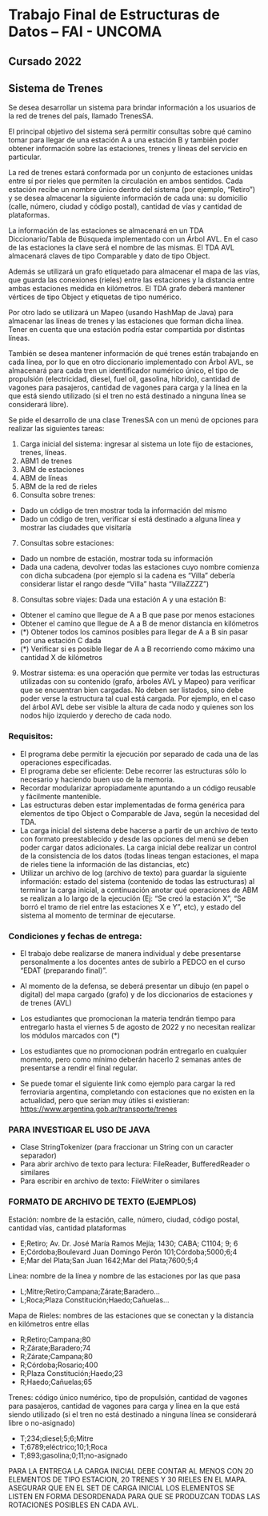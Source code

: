 # Trabajo Final de Estructuras de Datos – FAI - UNCOMA
## Cursado 2022
## Sistema de Trenes

Se desea desarrollar un sistema para brindar información a los usuarios de la red de trenes del país, llamado TrenesSA. 

El principal objetivo del sistema será permitir consultas sobre qué camino tomar para llegar de una estación A a una estación B y también poder obtener información sobre las estaciones, trenes y líneas del servicio en particular. 

La red de trenes estará conformada por un conjunto de estaciones unidas entre sí por rieles que permiten la circulación en ambos sentidos. Cada estación recibe un nombre único dentro del sistema (por ejemplo, “Retiro”) y se desea almacenar la siguiente información de cada una: su domicilio (calle, número, ciudad y código postal), cantidad de vías y cantidad de plataformas. 

La información de las estaciones se almacenará en un TDA Diccionario/Tabla de Búsqueda implementado con un Árbol AVL. En el caso de las estaciones la clave será el nombre de las mismas. El TDA AVL almacenará claves de tipo Comparable y dato de tipo Object. 

Además se utilizará un grafo etiquetado para almacenar el mapa de las vías, que guarda las conexiones (rieles) entre las estaciones y la distancia entre ambas estaciones medida en kilómetros. El TDA grafo deberá mantener vértices de tipo Object y etiquetas de tipo numérico.

Por otro lado se utilizará un Mapeo (usando HashMap de Java) para almacenar las líneas de
trenes y las estaciones que forman dicha línea. Tener en cuenta que una estación podría estar
compartida por distintas líneas.

También se desea mantener información de qué trenes están trabajando en cada línea, por lo
que en otro diccionario implementado con Árbol AVL, se almacenará para cada tren un
identificador numérico único, el tipo de propulsión (electricidad, diesel, fuel oil, gasolina,
híbrido), cantidad de vagones para pasajeros, cantidad de vagones para carga y la línea en la
que está siendo utilizado (si el tren no está destinado a ninguna línea se considerará libre).


Se pide el desarrollo de una clase TrenesSA con un menú de opciones para realizar las
siguientes tareas:

1. Carga inicial del sistema: ingresar al sistema un lote fijo de estaciones, trenes, líneas.
2. ABM1 de trenes
3. ABM de estaciones
4. ABM de líneas
5. ABM de la red de rieles
6. Consulta sobre trenes:
- Dado un código de tren mostrar toda la información del mismo
- Dado un código de tren, verificar si está destinado a alguna línea y mostrar las ciudades que visitaría
7. Consultas sobre estaciones:
- Dado un nombre de estación, mostrar toda su información
- Dada una cadena, devolver todas las estaciones cuyo nombre comienza con dicha subcadena (por ejemplo si la cadena es “Villa” debería considerar listar el rango desde “Villa” hasta “VillaZZZZ”)
8. Consultas sobre viajes: Dada una estación A y una estación B:
- Obtener el camino que llegue de A a B que pase por menos estaciones
- Obtener el camino que llegue de A a B de menor distancia en kilómetros
- (*) Obtener todos los caminos posibles para llegar de A a B sin pasar por una estación C dada
- (*) Verificar si es posible llegar de A a B recorriendo como máximo una cantidad X de kilómetros
9. Mostrar sistema: es una operación que permite ver todas las estructuras utilizadas con su contenido (grafo, árboles AVL y Mapeo) para verificar que se encuentran bien cargadas. No deben ser listados, sino debe poder verse la estructura tal cual está cargada. Por ejemplo, en el caso del árbol AVL debe ser visible la altura de cada nodo y quienes son los nodos hijo izquierdo y derecho de cada nodo.

### Requisitos:
- El programa debe permitir la ejecución por separado de cada una de las operaciones especificadas.
- El programa debe ser eficiente: Debe recorrer las estructuras sólo lo necesario y haciendo buen uso de la memoria.
- Recordar modularizar apropiadamente apuntando a un código reusable y fácilmente mantenible.
- Las estructuras deben estar implementadas de forma genérica para elementos de tipo Object o Comparable de Java, según la necesidad del TDA.
- La carga inicial del sistema debe hacerse a partir de un archivo de texto con formato preestablecido y desde las opciones del menú se deben poder cargar datos adicionales. La carga inicial debe realizar un control de la consistencia de los datos (todas líneas tengan estaciones, el mapa de rieles tiene la información de las distancias, etc)
- Utilizar un archivo de log (archivo de texto) para guardar la siguiente información: estado del sistema (contenido de todas las estructuras) al terminar la carga inicial, a continuación anotar qué operaciones de ABM se realizan a lo largo de la ejecución (Ej: “Se creó la estación X”, “Se borró el tramo de riel entre las estaciones X e Y”, etc), y estado del sistema al momento de terminar de ejecutarse.

### Condiciones y fechas de entrega:
- El trabajo debe realizarse de manera individual y debe presentarse personalmente a los docentes antes de subirlo a PEDCO en el curso “EDAT (preparando final)”.
- Al momento de la defensa, se deberá presentar un dibujo (en papel o digital) del mapa cargado (grafo) y de los diccionarios de estaciones y de trenes (AVL)
- Los estudiantes que promocionan la materia tendrán tiempo para entregarlo hasta el viernes 5 de agosto de 2022 y no necesitan realizar los módulos marcados con (*)
- Los estudiantes que no promocionan podrán entregarlo en cualquier momento, pero como mínimo deberán hacerlo 2 semanas antes de presentarse a rendir el final regular.

- Se puede tomar el siguiente link como ejemplo para cargar la red ferroviaria argentina, completando con estaciones que no existen en la actualidad, pero que serían muy útiles si existieran: https://www.argentina.gob.ar/transporte/trenes

### PARA INVESTIGAR EL USO DE JAVA
- Clase StringTokenizer (para fraccionar un String con un caracter separador)
- Para abrir archivo de texto para lectura: FileReader, BufferedReader o similares
- Para escribir en archivo de texto: FileWriter o similares

### FORMATO DE ARCHIVO DE TEXTO (EJEMPLOS)

Estación: nombre de la estación, calle, número, ciudad, código postal, cantidad vías, cantidad plataformas
- E;Retiro; Av. Dr. José María Ramos Mejía; 1430; CABA; C1104; 9; 6
- E;Córdoba;Boulevard Juan Domingo Perón 101;Córdoba;5000;6;4
- E;Mar del Plata;San Juan 1642;Mar del Plata;7600;5;4

Línea: nombre de la línea y nombre de las estaciones por las que pasa
- L;Mitre;Retiro;Campana;Zárate;Baradero…
- L;Roca;Plaza Constitución;Haedo;Cañuelas…

Mapa de Rieles: nombres de las estaciones que se conectan y la distancia en kilómetros entre ellas
- R;Retiro;Campana;80
- R;Zárate;Baradero;74
- R;Zárate;Campana;80
- R;Córdoba;Rosario;400
- R;Plaza Constitución;Haedo;23
- R;Haedo;Cañuelas;65

Trenes: código único numérico, tipo de propulsión, cantidad de vagones para pasajeros, cantidad de vagones para carga y línea en la que está siendo utilizado (si el tren no está destinado a ninguna línea se considerará libre o no-asignado)
- T;234;diesel;5;6;Mitre
- T;6789;eléctrico;10;1;Roca
- T;893;gasolina;0;11;no-asignado

PARA LA ENTREGA LA CARGA INICIAL DEBE CONTAR AL MENOS CON 20 ELEMENTOS DE TIPO ESTACION, 20 TRENES Y 30 RIELES EN EL MAPA. ASEGURAR QUE EN EL SET DE CARGA INICIAL LOS ELEMENTOS SE LISTEN EN FORMA DESORDENADA PARA QUE SE PRODUZCAN TODAS LAS ROTACIONES POSIBLES EN CADA AVL.
